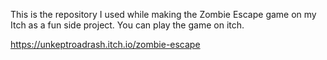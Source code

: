 This is the repository I used while making the Zombie Escape game on my Itch as a fun side project. You can play the game on itch. 

https://unkeptroadrash.itch.io/zombie-escape
